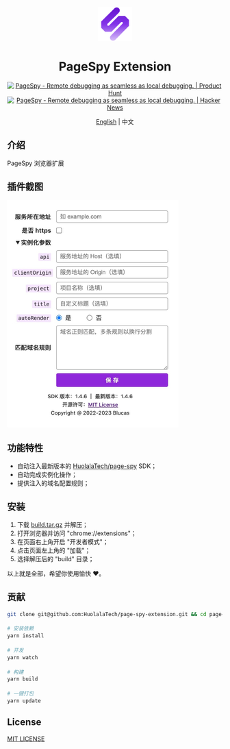 <div align="center">
  <img src="public/icons/icon_48.png" height="80" />

# PageSpy Extension

<a href="https://www.producthunt.com/posts/pagespy?utm_source=badge-featured&utm_medium=badge&utm_souce=badge-pagespy" target="_blank"><img src="https://api.producthunt.com/widgets/embed-image/v1/featured.svg?post_id=429852&theme=light" alt="PageSpy - Remote&#0032;debugging&#0032;as&#0032;seamless&#0032;as&#0032;local&#0032;debugging&#0046; | Product Hunt" height="36" /></a> <a href="https://news.ycombinator.com/item?id=38679798" target="_blank"><img src="https://hackernews-badge.vercel.app/api?id=38679798" alt="PageSpy - Remote&#0032;debugging&#0032;as&#0032;seamless&#0032;as&#0032;local&#0032;debugging&#0046; | Hacker News" height="36" /></a>

[English](./README.md) | 中文

</div>

## 介绍

PageSpy 浏览器扩展

## 插件截图

<img src="./screenshot.jpg" width="400" />

## 功能特性

- 自动注入最新版本的 [HuolalaTech/page-spy](https://github.com/HuolalaTech/page-spy/) SDK；
- 自动完成实例化操作；
- 提供注入的域名配置规则；

## 安装

1. 下载 [build.tar.gz](./build.tar.gz) 并解压；
2. 打开浏览器并访问 "chrome://extensions"；
3. 在页面右上角开启 "开发者模式"；
4. 点击页面左上角的 "加载"；
5. 选择解压后的 "build" 目录；

以上就是全部，希望你使用愉快 ❤️。

## 贡献

```bash
git clone git@github.com:HuolalaTech/page-spy-extension.git && cd page-spy-extension

# 安装依赖
yarn install

# 开发
yarn watch

# 构建
yarn build

# 一键打包
yarn update
```

## License

[MIT LICENSE](./LICENSE)
